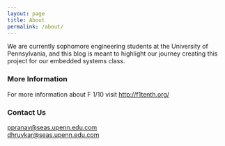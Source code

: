 ```yaml
---
layout: page
title: About
permalink: /about/
---
```

We are currently sophomore engineering students at the University of Pennsylvania, and this blog is meant to highlight our journey creating this project for our embedded systems class.

### More Information

For more information about F 1/10 visit http://f1tenth.org/ 

### Contact Us

[ppranav@seas.upenn.edu.com](mailto:email@domain.com)\
[dhruvkar@seas.upenn.edu.com](mailto:email@domain.com)
